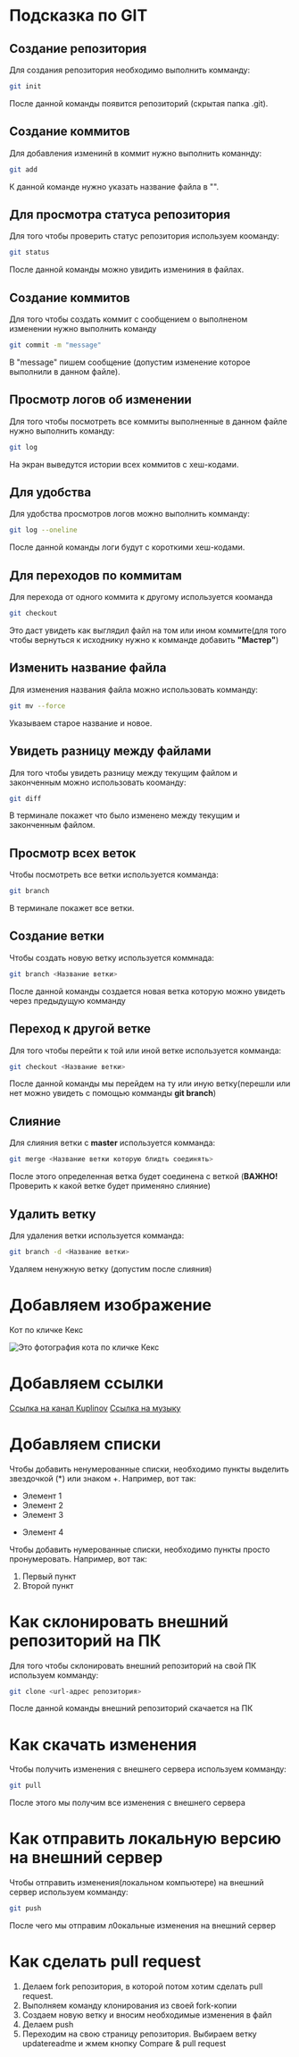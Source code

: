 # Подсказка по GIT

## Создание репозитория
Для создания репозитория необходимо выполнить комманду:
```sh
git init
```
После данной команды появится репозиторий (скрытая папка .git).

## Создание коммитов
Для добавления изменинй в коммит нужно выполнить команнду:
```sh
git add 
```
К данной команде нужно указать название файла в "".

## Для просмотра статуса репозитория
Для того чтобы проверить статус репозитория используем кооманду:
```sh
git status
```
После данной команды можно увидить измениния в файлах.

## Создание коммитов
Для того чтобы создать коммит с сообщением о выполненом изменении нужно выполнить команду
```sh
git commit -m "message"
```
В  "message" пишем сообщение (допустим изменение которое выполнили в данном файле).

## Просмотр логов об изменении
Для того чтобы посмотреть все коммиты выполненные в данном файле нужно выполнить команду:
```sh
git log
```
На экран выведутся истории всех коммитов с хеш-кодами.

## Для удобства
Для удобства просмотров логов можно выполнить комманду:
```sh
git log --oneline
```
После данной команды логи будут с короткими хеш-кодами.

## Для переходов по коммитам
Для перехода от одного коммита к другому используется кооманда
```sh
git checkout
```
Это даст увидеть как выглядил файл на том или ином коммите(для того чтобы вернуться к исходнику нужно к комманде добавить **"Мастер"**)

## Изменить название файла
Для изменения названия файла можно использовать комманду:
```sh
git mv --force 
```
Указываем старое название и новое.

## Увидеть разницу между файлами
Для того чтобы увидеть разницу между текущим файлом и законченным можно использовать кооманду:
```sh
git diff
```
В терминале покажет что было изменено между текущим и законченным файлом.

## Просмотр всех веток
Чтобы посмотреть все ветки используется комманда:
```sh
git branch
```
В терминале покажет все ветки.

## Создание ветки
Чтобы создать новую ветку используется коммнада:
```sh
git branch <Название ветки>
```
После данной команды создается новая ветка которую можно увидеть через предыдущую комманду

## Переход к другой ветке
Для того чтобы перейти к той или иной ветке используется комманда:
```sh
git checkout <Название ветки>
```
После данной команды мы перейдем на ту или иную ветку(перешли или нет можно увидеть с помощью комманды **git branch**)

## Слияние
Для слияния ветки с **master** используется комманда:
```sh
git merge <Название ветки которую блидть соединять>
```
После этого определенная ветка будет соединена с веткой (__ВАЖНО!__ Проверить к какой ветке будет применяно слияние)

## Удалить ветку
Для удаления ветки используется комманда:
```sh
git branch -d <Название ветки>
```
Удаляем ненужную ветку (допустим после слияния)

# Добавляем изображение
Кот по кличке Кекс

![Это фотография кота по кличке Кекс](Keks.jpg)

# Добавляем ссылки
[Ссылка на канал Kuplinov](https://www.youtube.com/@kuplinovplay)
[Ссылка на музыку](https://www.youtube.com/watch?v=dQw4w9WgXcQ)

# Добавляем списки
Чтобы добавить ненумерованные списки, необходимо пункты выделить звездочкой (*) или знаком +. Например, вот так:
* Элемент 1
* Элемент 2
* Элемент 3
+ Элемент 4

Чтобы добавить нумерованные списки, необходимо пункты просто пронумеровать. Например, вот так:
1. Первый пункт
2. Второй пункт

# Как склонировать внешний репозиторий на ПК
Для того чтобы склонировать внешний репозиторий на свой ПК используем комманду:
```sh
git clone <url-адрес репозитория>
```
После данной команды внешний репозиторий скачается на ПК

# Как скачать изменения
Чтобы получить изменения с внешнего сервера используем комманду:
```sh
git pull
```
После этого мы получим все изменения с внешнего сервера

# Как отправить локальную версию на внешний сервер
Чтобы отправить изменения(локальном компьютере) на внешний сервер используем комманду:
```sh
git push
```
После чего мы отправим л0окальные изменения на внешний сервер

# Как сделать pull request
1. Делаем fork репозитория, в которой потом хотим сделать pull request.
2. Выполняем команду клонирования из своей fork-копии
3. Создаем новую ветку и вносим необходимые изменения в файл
4. Делаем push
5. Переходим на свою страницу репозитория. Выбираем ветку updatereadme и жмем кнопку Compare & pull request